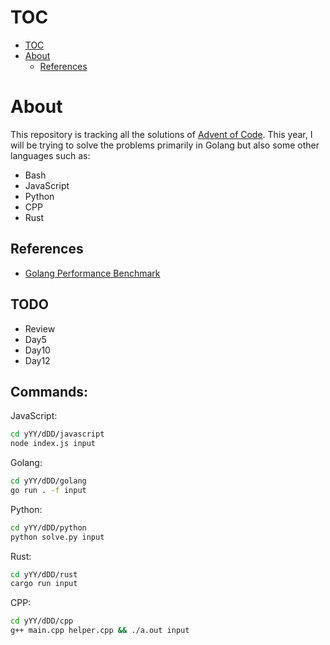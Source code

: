 # TOC

- [TOC](#toc)
- [About](#about)
    - [References](#references)

# About

This repository is tracking all the solutions of [Advent of Code](https://adventofcode.com).
This year, I will be trying to solve the problems primarily in Golang but also some other languages such as:
- Bash
- JavaScript
- Python
- CPP
- Rust

## References
- [Golang Performance Benchmark](https://blog.logrocket.com/benchmarking-golang-improve-function-performance/)

## TODO
- Review
- Day5
- Day10
- Day12


## Commands:

JavaScript:

```bash
cd yYY/dDD/javascript
node index.js input
```

Golang:

```bash
cd yYY/dDD/golang
go run . -f input
```

Python:

```bash
cd yYY/dDD/python
python solve.py input
```

Rust:

```bash
cd yYY/dDD/rust
cargo run input
```

CPP:

```bash
cd yYY/dDD/cpp
g++ main.cpp helper.cpp && ./a.out input
```
